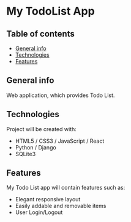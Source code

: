 # My TodoList App


## Table of contents
* [General info](#general-info)
* [Technologies](#technologies)
* [Features](#features)

## General info
Web application, which provides Todo List.
	
## Technologies
Project will be created with:
* HTML5 / CSS3 / JavaScript / React
* Python / Django
* SQLite3

## Features
My Todo List app will contain features such as:
* Elegant responsive layout
* Easily addable and removable items
* User Login/Logout
